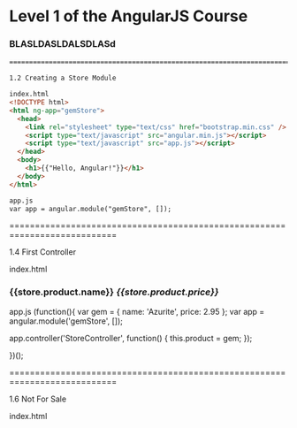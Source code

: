 # Level 1 of the AngularJS Course

### BLASLDASLDALSDLASd

```html
===========================================================================

1.2 Creating a Store Module

index.html
<!DOCTYPE html>
<html ng-app="gemStore">
  <head>
    <link rel="stylesheet" type="text/css" href="bootstrap.min.css" />
    <script type="text/javascript" src="angular.min.js"></script>
    <script type="text/javascript" src="app.js"></script>
  </head>
  <body>
    <h1>{{"Hello, Angular!"}}</h1>
  </body>
</html>

app.js
var app = angular.module("gemStore", []);

```

===========================================================================

1.4 First Controller

index.html
<!DOCTYPE html>
<html ng-app="gemStore">
  <head>
    <link rel="stylesheet" type="text/css" href="bootstrap.min.css" />
    <script type="text/javascript" src="angular.min.js"></script>
    <script type="text/javascript" src="app.js"></script>
  </head>
  <body ng-controller='StoreController as store'>
    <div class="product row">
      <h3>
        {{store.product.name}}
        <em class="pull-right">{{store.product.price}}</em>
      </h3>
    </div>
  </body>
</html>

app.js
(function(){
  var gem = { name: 'Azurite', price: 2.95 };
  var app = angular.module('gemStore', []);
  
  app.controller('StoreController', function() {
    this.product = gem;
  });
  
})();

===========================================================================

1.6 Not For Sale

index.html